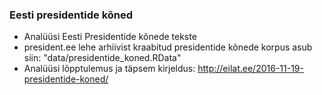 ### Eesti presidentide kõned
* Analüüsi Eesti Presidentide kõnede tekste 
* president.ee lehe arhiivist kraabitud presidentide kõnede korpus asub siin: "data/presidentide_koned.RData"
* Analüüsi lõpptulemus ja täpsem kirjeldus: http://eilat.ee/2016-11-19-presidentide-koned/
